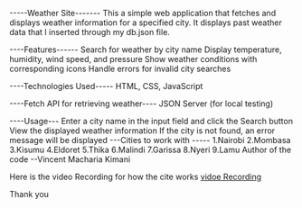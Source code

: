 -----Weather Site-------
This a simple web application that fetches and displays weather information for a specified city.
It displays past weather data that I inserted through my db.json file.

----Features------
   Search for weather by city name
   Display temperature, humidity, wind speed, and pressure
   Show weather conditions with corresponding icons
   Handle errors for invalid city searches

----Technologies Used-----
     HTML, 
     CSS, 
     JavaScript

----Fetch API for retrieving weather----
    JSON Server (for local testing)

----Usage---
    Enter a city name in the input field and click the Search button
    View the displayed weather information
    If the city is not found, an error message will be displayed
---Cities to work with -----
   1.Nairobi
   2.Mombasa
   3.Kisumu
   4.Eldoret
   5.Thika
   6.Malindi
   7.Garissa
   8.Nyeri
   9.Lamu
Author of the code --Vincent Macharia Kimani

Here is the video Recording for how the cite works
  [vidoe Recording]("https://www.loom.com/share/fa5775c309b542dfb567b61187f842a8?sid=9f404f6a-d67e-40fb-99ef-b2c11ca7348c")

Thank you